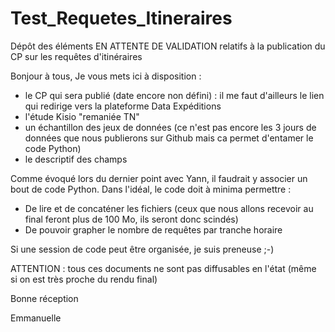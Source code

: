 # Test_Requetes_Itineraires
Dépôt des éléments EN ATTENTE DE VALIDATION relatifs à la publication du CP sur les requêtes d'itinéraires

Bonjour à tous,
Je vous mets ici à disposition  :
 - le CP qui sera publié (date encore non défini) : il me faut d'ailleurs le lien qui redirige vers la plateforme Data Expéditions
 - l'étude Kisio "remaniée TN"
 - un échantillon des jeux de données (ce n'est pas encore les 3 jours de données que nous publierons sur Github mais ca permet d'entamer le code Python)
 - le descriptif des champs
 
Comme évoqué lors du dernier point avec Yann, il faudrait y associer un bout de code Python. 
Dans l'idéal, le code doit à minima permettre :
  - De lire et de concaténer les fichiers (ceux que nous allons recevoir au final feront plus de 100 Mo, ils seront donc scindés)
  - De pouvoir grapher le nombre de requêtes par tranche horaire

Si une session de code peut être organisée, je suis preneuse ;-)

ATTENTION : tous ces documents ne sont pas diffusables en l'état (même si on est très proche du rendu final)

Bonne réception

Emmanuelle

